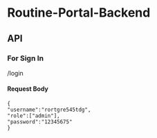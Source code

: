 # Routine-Portal-Backend

## API 

### For Sign In
 /login
 
#### Request Body
``` 
{ 
"username":"rortgre545tdg", 
"role":["admin"],
"password":"12345675" 
} 
